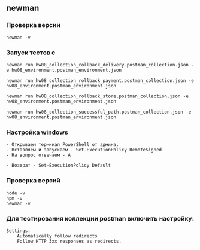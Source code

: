 ## newman

### Проверка версии
```shell
newman -v
```

### Запуск тестов с
```shell
newman run hw08_collection_rollback_delivery.postman_collection.json -e hw08_environment.postman_environment.json
```

```shell
newman run hw08_collection_rollback_payment.postman_collection.json -e hw08_environment.postman_environment.json
```

```shell
newman run hw08_collection_rollback_store.postman_collection.json -e hw08_environment.postman_environment.json
```

```shell
newman run hw08_collection_successful_path.postman_collection.json -e hw08_environment.postman_environment.json
```

### Настройка windows
```
- Открываем терминал PowerShell от админа.
- Вставляем и запускаем - Set-ExecutionPolicy RemoteSigned
- На вопрос отвечаем - A

- Возврат - Set-ExecutionPolicy Default
```

### Проверка версий
```
node -v
npm -v
newman -v
```

### Для тестирования коллекции postman включить настройку:
```
Settings:
    Automatically follow redirects
    Follow HTTP 3xx responses as redirects.
```
